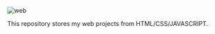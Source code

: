 ![web](https://cloud.githubusercontent.com/assets/20641848/17645800/250641b2-61b0-11e6-89a7-c2d214e23169.png)

This repository stores my web projects from HTML/CSS/JAVASCRIPT.
